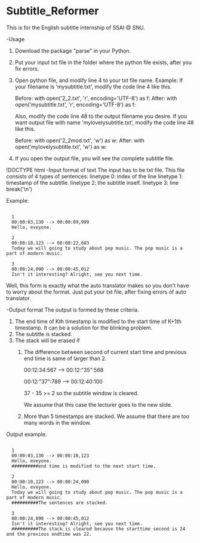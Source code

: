 # Subtitle_Reformer
This is for the English subtitle internship of SSAI @ SNU.

-Usage
1. Download the package "parse" in your Python.
2. Put your input txt file in the folder where the python file exists, after you fix errors.
3. Open python file, and modify line 4 to your txt file name.
  Example:
    If your filename is 'mysubtitle.txt',
    modify the code line 4 like this.

      Before: with open('2_2.txt', 'r', encoding='UTF-8') as f:
      After:  with open('mysubtitle.txt', 'r', encoding='UTF-8') as f:

    Also, modify the code line 48 to the output filename you desire.
    If you want output file with name 'mylovelysubtitle.txt',
    modify the code line 48 like this.

      Before: with open('2_2mod.txt', 'w') as w:
      After:  with open('mylovelysubtitle.txt', 'w') as w:
    
4. If you open the output file, you will see the complete subtitle file.

!DOCTYPE html
-Input format of text
The input has to be txt file.
This file consists of 4 types of sentences:
  linetype 0: index of the line
  linetype 1: timestamp of the subtitle.
  linetype 2: the subtitle inself.
  linetype 3: line break('\n')

Example:
<pre><code>
  1
  00:00:03,130 --> 00:00:09,999
  Hello, eveyone.

  2
  00:00:10,123 --> 00:00:22,683
  Today we will going to study about pop music. The pop music is a part of modern music.

  3
  00:00:24,090 --> 00:00:45,012
  Isn't it interesting? Alright, see you next time.
</code></pre>  
Well, this form is exactly what the auto translator makes so you don't have to worry about the format.
Just put your txt file, after fixing errors of auto translator.


-Output format
The output is formed by these criteria.
  1. The end time of Kth timestamp is modified to the start time of K+1th timestamp. It can be a solution for the blinking problem.
  2. The subtitle is stacked.
  3. The stack will be erased if 
      1) The difference between second of current start time and previous end time is same of larger than 2.
          
          00:12:34:567 --> 00:12:"35":568
          
          00:12:"37":789 --> 00:12:40:100
          
          37 - 35 >= 2 so the subtitle window is cleared.
          
          We assume that this case the lecturer goes to the new slide.
      2) More than 5 timestamps are stacked.
          We assume that there are too many words in the window.
          
Output example:
<pre><code>
  1
  00:00:03,130 --> 00:00:10,123
  Hello, eveyone.
  ##########end time is modified to the next start time.

  2
  00:00:10,123 --> 00:00:24,090
  Hello, eveyone.
  Today we will going to study about pop music. The pop music is a part of modern music.
  ##########The sentences are stacked.

  3
  00:00:24,090 --> 00:00:45,012
  Isn't it interesting? Alright, see you next time.
  ##########The stack is cleared because the starttime second is 24 and the previous endtime was 22.
</code></pre>
  
 
 
